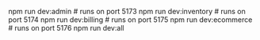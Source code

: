 npm run dev:admin        # runs on port 5173
npm run dev:inventory    # runs on port 5174
npm run dev:billing      # runs on port 5175
npm run dev:ecommerce    # runs on port 5176
npm run dev:all
